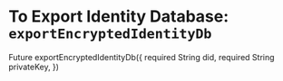 # To Export Identity Database: `exportEncryptedIdentityDb`

<!-- Add explanation for this api -->

 Future<String> exportEncryptedIdentityDb({
    required String did,
    required String privateKey,
  })